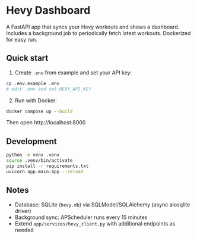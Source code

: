 # Hevy Dashboard

A FastAPI app that syncs your Hevy workouts and shows a dashboard. Includes a background job to periodically fetch latest workouts. Dockerized for easy run.

## Quick start

1. Create `.env` from example and set your API key:

```bash
cp .env.example .env
# edit .env and set HEVY_API_KEY
```

2. Run with Docker:

```bash
docker compose up --build
```

Then open http://localhost:8000

## Development

```bash
python -m venv .venv
source .venv/bin/activate
pip install -r requirements.txt
uvicorn app.main:app --reload
```

## Notes
- Database: SQLite (`hevy.db`) via SQLModel/SQLAlchemy (async aiosqlite driver)
- Background sync: APScheduler runs every 15 minutes
- Extend `app/services/hevy_client.py` with additional endpoints as needed
